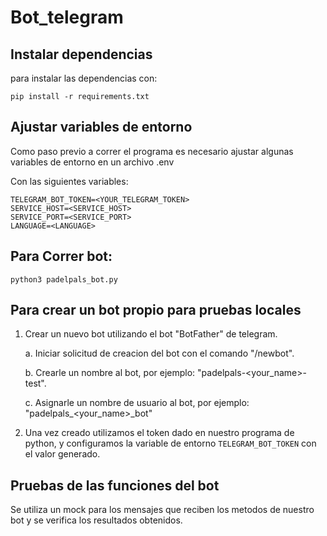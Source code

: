 # Bot_telegram

## Instalar dependencias

para instalar las dependencias con:

```
pip install -r requirements.txt
```

## Ajustar variables de entorno

Como paso previo a correr el programa es necesario ajustar algunas variables de entorno en un archivo .env

Con las siguientes variables:

```
TELEGRAM_BOT_TOKEN=<YOUR_TELEGRAM_TOKEN>
SERVICE_HOST=<SERVICE_HOST>
SERVICE_PORT=<SERVICE_PORT>
LANGUAGE=<LANGUAGE>
```

## Para Correr bot:

```
python3 padelpals_bot.py
```

## Para crear un bot propio para pruebas locales

1. Crear un nuevo bot utilizando el bot "BotFather" de telegram.

   a. Iniciar solicitud de creacion del bot con el comando "/newbot".

   b. Crearle un nombre al bot, por ejemplo: "padelpals-<your_name>-test".

   c. Asignarle un nombre de usuario al bot, por ejemplo: "padelpals\_<your_name>\_bot"

2. Una vez creado utilizamos el token dado en nuestro programa de python, y configuramos la variable de entorno `TELEGRAM_BOT_TOKEN` con el valor generado.

## Pruebas de las funciones del bot

Se utiliza un mock para los mensajes que reciben los metodos de nuestro bot y se verifica los resultados obtenidos.
